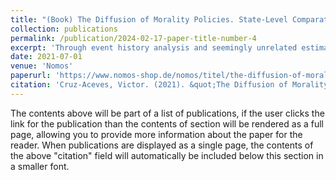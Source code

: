 ```yaml
---
title: "(Book) The Diffusion of Morality Policies. State-Level Comparative Analyses in the United States of America."
collection: publications
permalink: /publication/2024-02-17-paper-title-number-4
excerpt: 'Through event history analysis and seemingly unrelated estimations, this book investigates the way in which diffusion of state-level legislation in the USA changes according to the varying degrees of morality policy characteristics it displays. The author finds that the magnitude of diffusion increases when policies reflect fewer characteristics of morality policy. Moreover, policies with high moral content diffuse when preceded by a bounded-learning process, information about which is heavily drawn from polities with similar moral attributes; learning about legislation with moderate and minimal characteristics of morality policy not only occurs selectively, but information is also retrieved from ideologically dissimilar polities, too.'
date: 2021-07-01
venue: 'Nomos'
paperurl: 'https://www.nomos-shop.de/nomos/titel/the-diffusion-of-morality-policies-id-100739/'
citation: 'Cruz-Aceves, Victor. (2021). &quot;The Diffusion of Morality Policies. State-Level Comparative Analyses in the United States of America.&quot; <i>Nomos</i>.'
---
```


The contents above will be part of a list of publications, if the user clicks the link for the publication than the contents of section will be rendered as a full page, allowing you to provide more information about the paper for the reader. When publications are displayed as a single page, the contents of the above "citation" field will automatically be included below this section in a smaller font.
